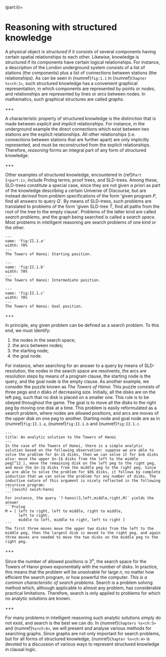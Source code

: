 <!--H1: Part II-->
(part:ii)=
# Reasoning with structured knowledge #

A physical object is *structured* if it consists of several components having certain spatial relationships to each other. Likewise, knowledge is structured if its components have certain logical relationships. For instance, a description of the London underground system consists of a list of stations (the components) plus a list of connections between stations (the relationships). As can be seen in {numref}`fig:1.1` in {numref}`Chapter %s<ch:1>`, such structured knowledge has a convenient graphical representation, in which components are represented by points or *nodes*, and relationships are represented by lines or *arcs* between nodes. In mathematics, such graphical structures are called *graphs*.
<!--Chapter 1-->

+++

A characteristic property of structured knowledge is the distinction that is made between *explicit* and *implicit* relationships. For instance, in the underground example the direct connections which exist between two stations are the explicit relationships. All other relationships (i.e. connections between stations that are further apart) are only implicitly represented, and must be reconstructed from the explicit relationships. Therefore, *reasoning* forms an integral part of any form of structured knowledge.

+++

Other examples of structured knowledge, encountered in {ref}`Part I<part:i>`, include Prolog terms, proof trees, and SLD-trees. Among these, SLD-trees constitute a special case, since they are not given *a priori* as part of the knowledge describing a certain Universe of Discourse, but are instead *derived* from problem specifications of the form 'given program *P*, find all answers to query *Q*'. By means of SLD-trees, such problems are translated to problems of the form 'given SLD-tree *T*, find all paths from the root of the tree to the empty clause'. Problems of the latter kind are called *search problems*, and the graph being searched is called a *search space*. Most problems in intelligent reasoning are search problems of one kind or the other.
<!--Part I-->

<!--NOTE: Subfigures-->
<!--parent: II.1-->
<!--parent_caption: The Towers of Hanoi.-->
<!--caption: Starting position-->
<!--name: 'a'-->
```{figure} /src/fig/part_ii/image002.svg
---
name: 'fig:II.1.a'
width: 70%
---
The Towers of Hanoi: Starting position.
```
<!--parent: II.1-->
<!--parent_caption: The Towers of Hanoi.-->
<!--caption: Intermediate position-->
<!--name: 'b'-->
```{figure} /src/fig/part_ii/image004.svg
---
name: 'fig:II.1.b'
width: 70%
---
The Towers of Hanoi: Intermediate position.
```
<!--parent: II.1-->
<!--parent_caption: The Towers of Hanoi.-->
<!--caption: Goal position-->
<!--name: 'c'-->
```{figure} /src/fig/part_ii/image006.svg
---
name: 'fig:II.1.c'
width: 70%
---
The Towers of Hanoi: Goal position.
```

+++

In principle, any given problem can be defined as a search problem. To this end, we must identify:

<!--roman list-->
1. the nodes in the search space;
1. the arcs between nodes;
1. the starting node;
1. the goal node.

For instance, when searching for an answer to a query by means of SLD-resolution, the nodes in the search space are resolvents, the arcs are resolution steps by means of a program clause, the starting node is the query, and the goal node is the empty clause. As another example, we consider the puzzle known as *The Towers of Hanoi*. This puzzle consists of three pegs and *n* disks of decreasing size. Initially, all the disks are on the left peg, such that no disk is placed on a smaller one. This rule is to be obeyed throughout the game. The goal is to move all the disks to the right peg by moving one disk at a time. This problem is easily reformulated as a search problem, where nodes are allowed positions, and arcs are moves of the upper disk on one peg to another. Starting node and goal node are as in {numref}`fig:II.1.a`, {numref}`fig:II.1.b` and {numref}`fig:II.1.c`.
<!--NOTE: Since the figures had to be separated, "fig. II.1" got replaced with "{numref}`fig:II.1.a`, {numref}`fig:II.1.b` and {numref}`fig:II.1.c`".-->

````{infobox}
---
title: An analytic solution to the Towers of Hanoi
---
In the case of the Towers of Hanoi, there is a simple analytic solution based on the following observation: suppose we are able to solve the problem for $n-1$ disks, then we can solve it for $n$ disks also: move the upper $n-1$ disks from the left to the middle peg[^12_], move the remaining disk on the left peg to the right peg, and move the $n-1$ disks from the middle peg to the right peg. Since we are able to solve the problem for $0$ disks, it follows by complete induction that we can solve the problem for any number of disks. The inductive nature of this argument is nicely reflected in the following recursive program:
```{swish} swish:hanoi
```
For instance, the query `?-hanoi(3,left,middle,right,M)` yields the answer
```Prolog
M = [ left to right, left to middle, right to middle,
      left to right,
      middle to left, middle to right, left to right ]
```
The first three moves move the upper two disks from the left to the middle peg, then the largest disk is moved to the right peg, and again three moves are needed to move the two disks on the middle peg to the right peg.
````

+++

Since the number of allowed positions is $3^n$, the search space for the Towers of Hanoi grows exponentially with the number of disks. In practice, this means that the problem will be unsolvable for large $n$, no matter how efficient the search program, or how powerful the computer. *This is a common characteristic of search problems*. Search is a problem solving method which, although applicable to almost any problem, has considerable practical limitations. Therefore, search is only applied to problems for which no analytic solutions are known.

+++

  For many problems in intelligent reasoning such analytic solutions simply do not exist, and search is the best we can do. In {numref}`Chapters %s<ch:5>` and {numref}`%s<ch:6>`, we will present and analyse various methods for searching graphs. Since graphs are not only important for search problems, but for all forms of structured knowledge, {numref}`Chapter %s<ch:4>` is devoted to a discussion of various ways to represent structured knowledge in clausal logic.
<!--Chapters 5 6 Chapter 4-->

[^12_]: The remaining disk on A can safely be ignored, since it is the largest.
